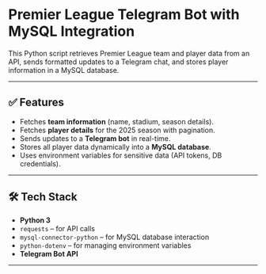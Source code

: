 # Premier League Telegram Bot with MySQL Integration

This Python script retrieves Premier League team and player data from an API, sends formatted updates to a Telegram chat, and stores player information in a MySQL database.

---

## ✅ Features
- Fetches **team information** (name, stadium, season details).
- Fetches **player details** for the 2025 season with pagination.
- Sends updates to a **Telegram bot** in real-time.
- Stores all player data dynamically into a **MySQL database**.
- Uses environment variables for sensitive data (API tokens, DB credentials).

---

## 🛠 Tech Stack
- **Python 3**
- `requests` – for API calls
- `mysql-connector-python` – for MySQL database interaction
- `python-dotenv` – for managing environment variables
- **Telegram Bot API**

---